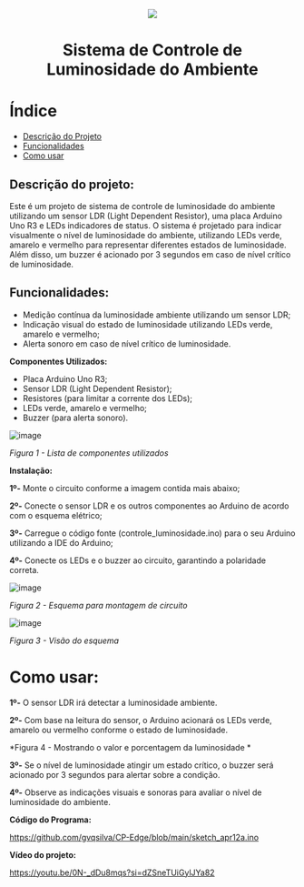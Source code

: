 <p align='center'>
  <img loading="lazy" src = "https://github.com/gvqsilva/CP-Edge/assets/110639916/e44b584a-f189-41b0-9876-63ff29b3bed5"/>
</p>
<h1 align="center">Sistema de Controle de Luminosidade do Ambiente</h1>

# Índice

* [Descrição do Projeto](#descrição-do-projeto)
* [Funcionalidades](#funcionalidades)
* [Como usar](#como-usar)
  
<h2 id="Descrição do Projeto">Descrição do projeto:</h2>
  Este é um projeto de sistema de controle de luminosidade do ambiente utilizando um sensor LDR (Light Dependent Resistor), uma placa Arduino Uno R3 e LEDs indicadores de status. O sistema é projetado para indicar visualmente o nível de luminosidade do ambiente, utilizando LEDs verde, amarelo e vermelho para representar diferentes estados de luminosidade. Além disso, um buzzer é acionado por 3 segundos em caso de nível crítico de luminosidade.


<h2 id="Funcionalidades">Funcionalidades:</h2>

- Medição contínua da luminosidade ambiente utilizando um sensor LDR;
- Indicação visual do estado de luminosidade utilizando LEDs verde, amarelo e vermelho;
- Alerta sonoro em caso de nível crítico de luminosidade.


**Componentes Utilizados:**
- Placa Arduino Uno R3;
-	Sensor LDR (Light Dependent Resistor);
-	Resistores (para limitar a corrente dos LEDs);
-	LEDs verde, amarelo e vermelho;
-	Buzzer (para alerta sonoro).

![image](https://github.com/gvqsilva/CP-Edge/assets/110639916/15981cd6-d096-4c9c-9b18-a7ff0df345fd)

*Figura 1 - Lista de componentes utilizados*


**Instalação:**

**1º-** Monte o circuito conforme a imagem contida mais abaixo;

**2º-** Conecte o sensor LDR e os outros componentes ao Arduino de acordo com o esquema elétrico;

**3º-** Carregue o código fonte (controle_luminosidade.ino) para o seu Arduino utilizando a IDE do Arduino;

**4º-** Conecte os LEDs e o buzzer ao circuito, garantindo a polaridade correta.



![image](https://github.com/gvqsilva/CP-Edge/assets/110639916/93644266-4023-4767-8567-f42b565d79bc)

*Figura 2 - Esquema para montagem de circuito*

![image](https://github.com/gvqsilva/CP-Edge/assets/110639916/d4dfbe5e-cfb0-4b9d-95de-33e38eb2f9de)

*Figura 3 - Visão do esquema*



# Como usar:



**1º-** O sensor LDR irá detectar a luminosidade ambiente.

**2º-** Com base na leitura do sensor, o Arduino acionará os LEDs verde, amarelo ou vermelho conforme o estado de luminosidade.

*Figura 4 - Mostrando o valor e porcentagem da luminosidade *





**3º-** Se o nível de luminosidade atingir um estado crítico, o buzzer será acionado por 3 segundos para alertar sobre a condição.

**4º-** Observe as indicações visuais e sonoras para avaliar o nível de luminosidade do ambiente.

**Código do Programa:**

https://github.com/gvqsilva/CP-Edge/blob/main/sketch_apr12a.ino


**Vídeo do projeto:**

https://youtu.be/0N-_dDu8mqs?si=dZSneTUiGylJYa82
